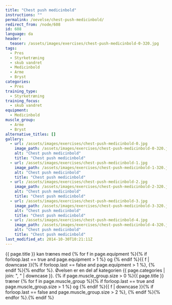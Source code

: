 ```yaml
---
title: "Chest push medicinbold"
instructions: ""
permalink: /oevelse/chest-push-medicinbold/
redirect_from: /node/608
id: 608
language: da
header:
  teaser: /assets/images/exercises/chest-push-medicinbold-0-320.jpg
tags:
  - Pres
  - Styrketræning
  - skub vandret
  - Medicinbold
  - Arme
  - Bryst
categories:
  - Pres
training_type:
  - Styrketræning
training_focus:
  - skub vandret
equipment:
  - Medicinbold
muscle_group:
  - Arme
  - Bryst
alternative_titles: []
gallery:
  - url: /assets/images/exercises/chest-push-medicinbold-0.jpg
    image_path: /assets/images/exercises/chest-push-medicinbold-0-320.jpg
    alt: "Chest push medicinbold"
    title: "Chest push medicinbold"
  - url: /assets/images/exercises/chest-push-medicinbold-1.jpg
    image_path: /assets/images/exercises/chest-push-medicinbold-1-320.jpg
    alt: "Chest push medicinbold"
    title: "Chest push medicinbold"
  - url: /assets/images/exercises/chest-push-medicinbold-2.jpg
    image_path: /assets/images/exercises/chest-push-medicinbold-2-320.jpg
    alt: "Chest push medicinbold"
    title: "Chest push medicinbold"
  - url: /assets/images/exercises/chest-push-medicinbold-3.jpg
    image_path: /assets/images/exercises/chest-push-medicinbold-3-320.jpg
    alt: "Chest push medicinbold"
    title: "Chest push medicinbold"
  - url: /assets/images/exercises/chest-push-medicinbold-4.jpg
    image_path: /assets/images/exercises/chest-push-medicinbold-4-320.jpg
    alt: "Chest push medicinbold"
    title: "Chest push medicinbold"
last_modified_at: 2014-10-30T10:21:11Z
---
```


{{ page.title }} kan trænes med {% for f in page.equipment %}{% if forloop.last == true and page.equipment > 1 %} og {% endif %}{{ f | downcase  }}{% if forloop.last == false and page.equipment > 1 %}, {% endif %}{% endfor %}. Øvelsen er en del af kategorien {{ page.categories | join: ", " | downcase }}. {% if page.muscle_group.size > 0 %}{{ page.title }} træner {% for f in page.muscle_group %}{% if forloop.last == true and page.muscle_group.size > 1 %} og {% endif %}{{ f | downcase }}{% if forloop.last == false and page.muscle_group.size > 2 %}, {% endif %}{% endfor %}.{% endif %}
